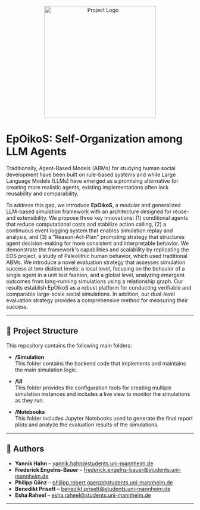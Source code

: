 <p align="center">
  <img src="docs/Logo.png" alt="Project Logo" width="300"/>
</p>

# EpOikoS: Self-Organization among LLM Agents

<!-- EpOikoS: Self-Organization among LLM Agents -->
Traditionally, Agent-Based Models (ABMs) for studying human social development have been built on rule-based systems and while Large Language Models (LLMs) have emerged as a promising alternative for creating more realistic agents, existing implementations often lack reusability and comparability. 

To address this gap, we introduce **EpOikoS**, a modular and generalized LLM-based simulation framework with an architecture designed for reuse- and extensibility. We propose three key innovations: (1) conditional agents that reduce computational costs and stabilize action calling, (2) a continuous event logging system that enables simulation replay and analysis, and (3) a "Reason-Act-Plan" prompting strategy that structures agent decision-making for more consistent and interpretable behavior.
We demonstrate the framework's capabilities and scalability by replicating the EOS project, a study of Paleolithic human behavior, which used traditional ABMs. We introduce a novel evaluation strategy that assesses simulation success at two distinct levels: a local level, focusing on the behavior of a single agent in a unit test fashion, and a global level, analyzing emergent outcomes from long-running simulations using a relationship graph. Our results establish EpOikoS as a robust platform for conducting verifiable and comparable large-scale social simulations. In addition, our dual-level evaluation strategy provides a comprehensive method for measuring their success.

---

## 📂 Project Structure

This repository contains the following main folders:

- **/Simulation**  
  This folder contains the backend code that implements and maintains the main simulation logic.

- **/UI**  
  This folder provides the configuration tools for creating multiple simulation instances and includes a live view to monitor the simulations as they run.

- **/Notebooks**  
  This folder includes Jupyter Notebooks used to generate the final report plots and analyze the evaluation results of the simulations.

---

## 👥 Authors

- **Yannik Hahn** – [yannik.hahn@students.uni-mannheim.de](mailto:yannik.hahn@students.uni-mannheim.de)
- **Frederick Engelns-Bauer** – [frederick.engelns-bauer@students.uni-mannheim.de](mailto:frederick.engelns-bauer@students.uni-mannheim.de)
- **Philipp Gänz** – [philipp.robert.gaenz@students.uni-mannheim.de](mailto:philipp.robert.gaenz@students.uni-mannheim.de)
- **Benedikt Prisett** – [benedikt.prisett@students.uni-mannheim.de](mailto:benedikt.prisett@students.uni-mannheim.de)
- **Esha Raheel** – [esha.raheel@students.uni-mannheim.de](mailto:esha.raheel@students.uni-mannheim.de)
<!-- Add more authors if needed -->

---
